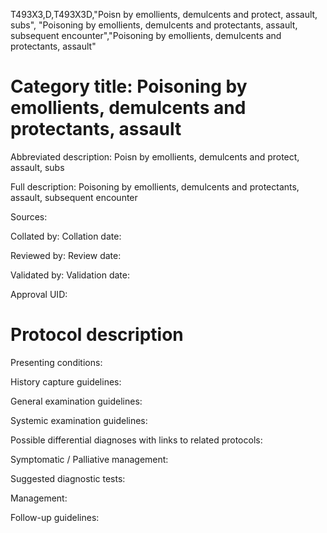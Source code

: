 T493X3,D,T493X3D,"Poisn by emollients, demulcents and protect, assault, subs", "Poisoning by emollients, demulcents and protectants, assault, subsequent encounter","Poisoning by emollients, demulcents and protectants, assault"
# Category title: Poisoning by emollients, demulcents and protectants, assault

Abbreviated description: Poisn by emollients, demulcents and protect, assault, subs

Full description: Poisoning by emollients, demulcents and protectants, assault, subsequent encounter

Sources:

Collated by:
Collation date:

Reviewed by:
Review date:

Validated by:
Validation date:

Approval UID:

# Protocol description

Presenting conditions:

History capture guidelines:

General examination guidelines:

Systemic examination guidelines:

Possible differential diagnoses with links to related protocols:

Symptomatic / Palliative management:

Suggested diagnostic tests:

Management:

Follow-up guidelines:
